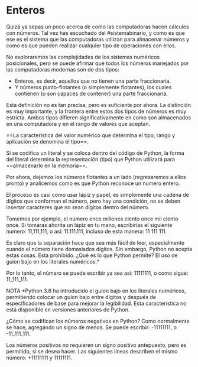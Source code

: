 # Enteros
Quizá ya sepas un poco acerca de como las computadoras hacen cálculos con números. Tal vez has escuchado del #sistemabinario, y como es que ese es el sistema que las computadoras utilizan para almacenar números y como es que pueden realizar cualquier tipo de operaciones con ellos.

No exploraremos las complejidades de los sistemas numéricos posicionales, pero se puede afirmar que todos los números manejados por las computadoras modernas son de dos tipos:

- Enteros, es decir, aquellos que no tienen una parte fraccionaria.
- Y números punto-flotantes (o simplemente flotantes), los cuales contienen (o son capaces de contener) una parte fraccionaría.

Esta definición no es tan precisa, pero es suficiente por ahora. La distinción es muy importante, y la frontera entre estos dos tipos de números es muy estricta. Ambos tipos difieren significativamente en como son almacenados en una computadora y en el rango de valores que aceptan.

==La característica del valor numérico que determina el tipo, rango y aplicación se denomina el tipo==.

Si se codifica un literal y se coloca dentro del código de Python, la forma del literal determina la representación (tipo) que Python utilizará para ==almacenarlo en la memoria==.

Por ahora, dejemos los números flotantes a un lado (regresaremos a ellos pronto) y analicemos como es que Python reconoce un numero entero.


El proceso es casi como usar lápiz y papel, es simplemente una cadena de dígitos que conforman el número, pero hay una condición, no se deben insertar caracteres que no sean dígitos dentro del número.

Tomemos por ejemplo, el número once millones ciento once mil ciento once. Si tomaras ahorita un lápiz en tu mano, escribirías el siguiente numero: 11,111,111, o así: 11.111.111, incluso de esta manera: 11 111 111.

Es claro que la separación hace que sea más fácil de leer, especialmente cuando el número tiene demasiados dígitos. Sin embargo, Python no acepta estas cosas. Esta prohibido. ¿Qué es lo que Python permite? El uso de guion bajo en los literales numéricos.*

Por lo tanto, el número se puede escribir ya sea así: 11111111, o como sigue: 11_111_111.

NOTA   *Python 3.6 ha introducido el guion bajo en los literales numéricos, permitiendo colocar un guion bajo entre dígitos y después de especificadores de base para mejorar la legibilidad. Esta característica no está disponible en versiones anteriores de Python.


¿Cómo se codifican los números negativos en Python? Como normalmente se hace, agregando un signo de menos. Se puede escribir: -11111111, o -11_111_111.

Los números positivos no requieren un signo positivo antepuesto, pero es permitido, si se desea hacer. Las siguientes líneas describen el mismo número: +11111111 y 11111111.

